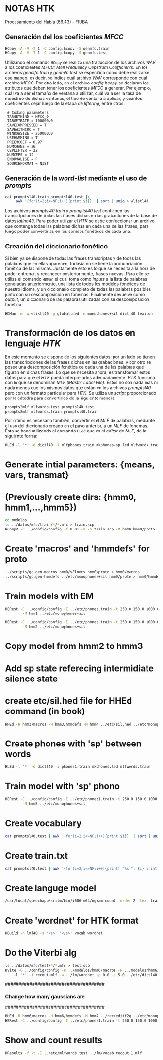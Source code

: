 # NOTAS HTK

Procesamiento del Habla (66.43) - FIUBA


## Generación del los coeficientes _MFCC_

```bash
HCopy -A -V -T 1 -C config.hcopy -S genmfc.train 
HCopy -A -V -T 1 -C config.hcopy -S genmfc.test 
```

Utilizando el comando `HCopy` se realiza una traducción de los archivos _WAV_ a los coeficientes _MFCC: Mell Frequency Cepstrum Coefficients_. En los archivos _genmfc.train_ y _genmfc.test_ se especifica cómo debe realizarse ese mapeo, es decir, se indica cuál archivo _WAV_ corresponde con cuál archivo _MFCC_. Por otro lado, en el archivo _config.hcopy_ se declaran los atributos que deben tener los coeficientes _MFCC_ a generar. Por ejemplo, cuál va a ser el tamaño de ventana a utilizar, cuál va a ser la tasa de muestreo de dichas ventanas, el tipo de ventana a aplicar, y cuántos coeficientes dejar luego de la etapa de _liftering_, entre otros.

```
 # Coding parameters
 TARGETKIND = MFCC_0
 TARGETRATE = 100000.0
 SAVECOMPRESSED = T
 SAVEWITHCRC = T
 WINDOWSIZE = 250000.0
 USEHAMMING = T
 PREEMCOEF = 0.97
 NUMCHANS = 26
 CEPLIFTER = 22
 NUMCEPS = 12
 ENORMALISE = F
 SOURCEFORMAT = NIST
```

## Generación de la _word-list_ mediante el uso de _prompts_

```bash
cat promptsl40.train promptsl40.test |\
	 awk '{for(i=2;i<=NF;i++){print $i}}' | sort | uniq > wlistl40
```

Los archivos _promptsl40.train_ y _promptsl40.test_ contienen las transcripciones de todas las frases dichas en las grabaciones de la base de datos _latino40_. Para poder utilizar el _HTK_ se debe confeccionar un archivo que contenga todas las palabras dichas en cada una de las frases, para luego poder convertirlas en los sonidos fonéticos de cada una. 

## Creación del diccionario fonético

Si bien ya se dispone de todas las frases transcriptas y de todas las palabras que en ellas aparecen, todavía no se tiene la pronunciación fonética de las mismas. Justamente ésto es lo que se necesita a la hora de poder entrenar, y reconecer posteriormente, frases nuevas. Para ello se utiliza el comando `HDMan` el cual toma como _inputs_ a la lista de palabras generadas anteriormente, una lista de todos los modelos fonéticos de nuestro idioma, y un diccionario completo de todas las palabras posibles junto con su descomposición en fonemas. Finalmente devuelve como _output_, un diccionario de las palabras utilizadas con su descomposición fonética.

```bash
HDMan -m -w wlistl40 -g global.ded -n monophones+sil dictl40 lexicon
```

# Transformación de los datos en lenguaje _HTK_

En este momento se dispone de los siguientes datos: por un lado se tienen las transcripciones de las frases dichas en las grabaciones, y por otro se posee una descomposición fonética de cada una de las palabras que figuran en dichas frases. Lo que se necesita ahora, es transformar estos datos para que el _HTK_ pueda interpretarlos adecuadamente. _HTK_ funciona con lo que se denominan _MLF (Master Label File)_. Éstos no son nada más ni nada menos que los mismos datos que están en los archivos _promptsl40_ pero con un formato particular para _HTK_. Se utiliza un _script_ proporcionado por la cátedra para convertirlos de la siguiente manera:

```bash
prompts2mlf mlfwords.test promptsl40.test
prompts2mlf mlfwords.train promptsl40.train
```

Por último es necesario también, convertir el el _MLF_ de palabras, mediante el uso del diccionario creado en el paso anterior, a un _MLF_ de fonemas. Ésto se hace utilizando el comando `HLed` que es el _editor_ de _MLF_, de la siguiente forma:

```bash
HLEd -l '*' -d dictl40 -i mlfphones.train mkphones-sp.led mlfwords.train
```

# Generate intial parameters: {means, vars, transmat}
# (Previously create dirs: {hmm0, hmm1,...,hmm5})
```bash
cd modelos
ls ../datos/mfc/train/*/*.mfc > train.scp
HCompV -C ../config/config -f 0.01 -m -S train.scp -M hmm0 hmm0/proto
```

# Create 'macros' and 'hmmdefs' for proto
```bash
../scripts/go.gen-macros hmm0/vFloors hmm0/proto > hmm0/macros
../scripts/go.gen-hmmdefs ../etc/monophones+sil hmm0/proto > hmm0/hmmdefs
```

# Train models with EM
```bash
HERest -C ../config/config -I ../etc/phones.train -t 250.0 150.0 1000.0 -S train.scp -H hmm0/macros -H hmm0/hmmdefs \
		-M hmm1 ../etc/monophones+sil

HERest -C ../config/config -I ../etc/phones.train -t 250.0 150.0 1000.0 -S train.scp -H hmm1/macros -H hmm1/hmmdefs \
		-M hmm2 ../etc/monophones+sil
```

# Copy model from hmm2 to hmm3
# Add sp state referecing intermidiate silence state
# create etc/sil.hed file for HHEd command (in book)
```bash
HHEd -H hmm3/macros -H hmm3/hmmdefs -M hmm4 ../etc/sil.hed ../etc/monophones+sil
```

# Create phones with 'sp' between words
```bash
HLEd -l '*' -d dictl40 -i phones1.train mkphones.led mlfwords.train
```

# Train model with 'sp' phono
```bash
HERest -C ../config/config -I ../etc/phones1.train -t 250.0 150.0 1000.0 -S train.scp -H hmm4/macros -H hmm4/hmmdefs \
		-M hmm5 ../etc/monophones+sil
```

# Create vocabulary
```bash
cat promptsl40.test | awk '{for(i=2;i<=NF;i++){print $i}}' | sort | uniq > vocab
```
# Create train.txt
```bash
cat promptsl40.test | awk '{for(i=2;i<=NF;i++){printf "%s ", $i} printf "/n"}' > train.txt
```
# Create languge model
```bash
/usr/local/speechapp/srilm/bin/i686-m64/ngram-count -order 2 -text train.txt -lm lml40  -ukndiscount2  -vocab vocab
```

# Create 'wordnet' for HTK format
```bash
HBuild -n lml40 -s '<s>' '</s>' vocab wordnet
```

# Do the Viterbi alg
```bash
ls ../datos/mfc/test/*/*.mfc > test.scp
HVite -C ../config/config -H ../modelos/hmm6/macros -H ../modelos/hmm6/hmmdefs -S test.scp
	-l '*' -i recout.mlf -w ../lm/wordnet -p 0.0 -s 5.0 ../etc/dictl40 ../etc/monophones+sil
```

#####################################
### Change how many gaussians are ###
#####################################

```bash
HHEd -H hmm6/macros -H hmm6/hmmdefs -M hmm7 ../rec/editf2g ../etc/monophones+sil
HERest -C ../config/config -I ../etc/phones1.train -t 250.0 150.0 1000.0 -S train.scp -H hmm7/macros -H hmm7/hmmdefs -M hmm8 ../etc/monophones+sil
```

# Show and count results
```bash
HResults -f -t -I ../etc/mlfwords.test ../lm/vocab recout-1.mlf
```




